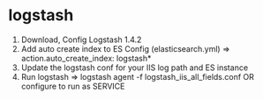 # logstash
1. Download, Config Logstash 1.4.2
2. Add auto create index to ES Config (elasticsearch.yml) => 
          action.auto_create_index: logstash*
3. Update the logstash conf for your IIS log path and ES instance
4. Run logstash => logstash agent -f logstash_iis_all_fields.conf OR configure to run as SERVICE

